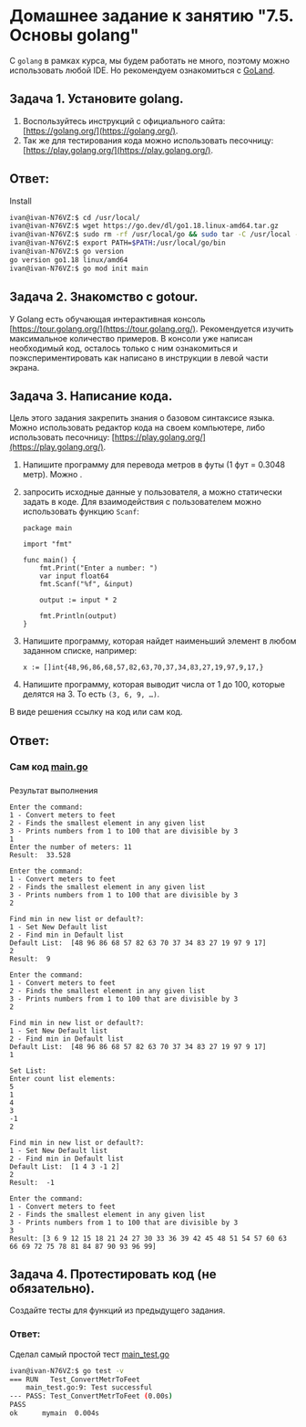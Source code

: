 # Домашнее задание к занятию "7.5. Основы golang"

С `golang` в рамках курса, мы будем работать не много, поэтому можно использовать любой IDE. 
Но рекомендуем ознакомиться с [GoLand](https://www.jetbrains.com/ru-ru/go/).  

## Задача 1. Установите golang.
1. Воспользуйтесь инструкций с официального сайта: [https://golang.org/](https://golang.org/).
2. Так же для тестирования кода можно использовать песочницу: [https://play.golang.org/](https://play.golang.org/).

## Ответ:
Install
```bash
ivan@ivan-N76VZ:$ cd /usr/local/
ivan@ivan-N76VZ:$ wget https://go.dev/dl/go1.18.linux-amd64.tar.gz
ivan@ivan-N76VZ:$ sudo rm -rf /usr/local/go && sudo tar -C /usr/local -xzf go1.18.linux-amd64.tar.gz
ivan@ivan-N76VZ:$ export PATH=$PATH:/usr/local/go/bin
ivan@ivan-N76VZ:$ go version
go version go1.18 linux/amd64
ivan@ivan-N76VZ:$ go mod init main
```
## Задача 2. Знакомство с gotour.
У Golang есть обучающая интерактивная консоль [https://tour.golang.org/](https://tour.golang.org/). 
Рекомендуется изучить максимальное количество примеров. В консоли уже написан необходимый код, 
осталось только с ним ознакомиться и поэкспериментировать как написано в инструкции в левой части экрана.  

## Задача 3. Написание кода. 
Цель этого задания закрепить знания о базовом синтаксисе языка. Можно использовать редактор кода 
на своем компьютере, либо использовать песочницу: [https://play.golang.org/](https://play.golang.org/).

1. Напишите программу для перевода метров в футы (1 фут = 0.3048 метр). Можно .
2. запросить исходные данные 
у пользователя, а можно статически задать в коде.
    Для взаимодействия с пользователем можно использовать функцию `Scanf`:
    ```
    package main
    
    import "fmt"
    
    func main() {
        fmt.Print("Enter a number: ")
        var input float64
        fmt.Scanf("%f", &input)
    
        output := input * 2
    
        fmt.Println(output)    
    }
    ```
 
3. Напишите программу, которая найдет наименьший элемент в любом заданном списке, например:
    ```
    x := []int{48,96,86,68,57,82,63,70,37,34,83,27,19,97,9,17,}
    ```
4. Напишите программу, которая выводит числа от 1 до 100, которые делятся на 3. То есть `(3, 6, 9, …)`.

В виде решения ссылку на код или сам код. 

## Ответ:

### Сам код [main.go](https://github.com/keqpup232/DevOpsNetology/tree/master/02_VM_DB_Terraform/03_Terraform/7.5/main.go)
###

Результат выполнения
```text
Enter the command: 
1 - Сonvert meters to feet
2 - Finds the smallest element in any given list
3 - Prints numbers from 1 to 100 that are divisible by 3
1
Enter the number of meters: 11
Result:  33.528

Enter the command: 
1 - Сonvert meters to feet
2 - Finds the smallest element in any given list
3 - Prints numbers from 1 to 100 that are divisible by 3
2

Find min in new list or default?: 
1 - Set New Default list
2 - Find min in Default list
Default List:  [48 96 86 68 57 82 63 70 37 34 83 27 19 97 9 17]
2
Result:  9

Enter the command: 
1 - Сonvert meters to feet
2 - Finds the smallest element in any given list
3 - Prints numbers from 1 to 100 that are divisible by 3
2

Find min in new list or default?: 
1 - Set New Default list
2 - Find min in Default list
Default List:  [48 96 86 68 57 82 63 70 37 34 83 27 19 97 9 17]
1

Set List: 
Enter count list elements: 
5
1
4
3
-1
2

Find min in new list or default?: 
1 - Set New Default list
2 - Find min in Default list
Default List:  [1 4 3 -1 2]
2
Result:  -1

Enter the command: 
1 - Сonvert meters to feet
2 - Finds the smallest element in any given list
3 - Prints numbers from 1 to 100 that are divisible by 3
3
Result: [3 6 9 12 15 18 21 24 27 30 33 36 39 42 45 48 51 54 57 60 63 66 69 72 75 78 81 84 87 90 93 96 99]
```

## Задача 4. Протестировать код (не обязательно).

Создайте тесты для функций из предыдущего задания. 

### Ответ:

Сделал самый простой тест [main_test.go](https://github.com/keqpup232/DevOpsNetology/tree/master/02_VM_DB_Terraform/03_Terraform/7.5/main_test.go)

```bash
ivan@ivan-N76VZ:$ go test -v
=== RUN   Test_ConvertMetrToFeet
    main_test.go:9: Test successful
--- PASS: Test_ConvertMetrToFeet (0.00s)
PASS
ok      mymain  0.004s
```